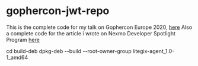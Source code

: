 # gophercon-jwt-repo
This is the complete code for my talk on Gophercon Europe 2020, [here](https://www.youtube.com/watch?v=myIJZMxpfTE&list=PLtoVuM73AmsKnUvoFizEmvWo0BbegkSIG&index=12)
Also a complete code for the article i wrote on Nexmo Developer Spotlight Program [here](https://www.nexmo.com/blog/2020/03/13/using-jwt-for-authentication-in-a-golang-application-dr)


cd build-deb
dpkg-deb --build --root-owner-group litegix-agent_1.0-1_amd64